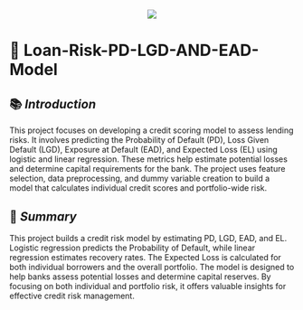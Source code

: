 <h1 align="center">
  <a href="https://git.io/typing-svg">
    <img src="https://readme-typing-svg.herokuapp.com/?lines=Project+Overview;+PD+LGD+EAD+Model&center=true&size=30&font=Lato&color=blue&speed=20">
  </a>
</h1>

# 📂 **Loan-Risk-PD-LGD-AND-EAD-Model**

## 📚 *Introduction*
This project focuses on developing a credit scoring model to assess lending risks. It involves predicting the Probability of Default (PD), Loss Given Default (LGD), Exposure at Default (EAD), and Expected Loss (EL) using logistic and linear regression. These metrics help estimate potential losses and determine capital requirements for the bank. The project uses feature selection, data preprocessing, and dummy variable creation to build a model that calculates individual credit scores and portfolio-wide risk.

## 📝 *Summary* 
This project builds a credit risk model by estimating PD, LGD, EAD, and EL. Logistic regression predicts the Probability of Default, while linear regression estimates recovery rates. The Expected Loss is calculated for both individual borrowers and the overall portfolio. The model is designed to help banks assess potential losses and determine capital reserves. By focusing on both individual and portfolio risk, it offers valuable insights for effective credit risk management.
